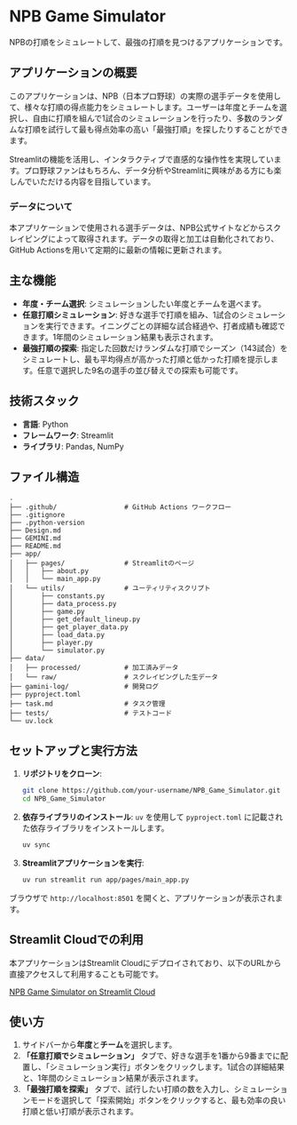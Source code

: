 # NPB Game Simulator

NPBの打順をシミュレートして、最強の打順を見つけるアプリケーションです。

## アプリケーションの概要

このアプリケーションは、NPB（日本プロ野球）の実際の選手データを使用して、様々な打順の得点能力をシミュレートします。ユーザーは年度とチームを選択し、自由に打順を組んで1試合のシミュレーションを行ったり、多数のランダムな打順を試行して最も得点効率の高い「最強打順」を探したりすることができます。

Streamlitの機能を活用し、インタラクティブで直感的な操作性を実現しています。プロ野球ファンはもちろん、データ分析やStreamlitに興味がある方にも楽しんでいただける内容を目指しています。

### データについて

本アプリケーションで使用される選手データは、NPB公式サイトなどからスクレイピングによって取得されます。データの取得と加工は自動化されており、GitHub Actionsを用いて定期的に最新の情報に更新されます。

## 主な機能

- **年度・チーム選択**: シミュレーションしたい年度とチームを選べます。
- **任意打順シミュレーション**: 好きな選手で打順を組み、1試合のシミュレーションを実行できます。イニングごとの詳細な試合経過や、打者成績も確認できます。1年間のシミュレーション結果も表示されます。
- **最強打順の探索**: 指定した回数だけランダムな打順でシーズン（143試合）をシミュレートし、最も平均得点が高かった打順と低かった打順を提示します。任意で選択した9名の選手の並び替えでの探索も可能です。

## 技術スタック

- **言語**: Python
- **フレームワーク**: Streamlit
- **ライブラリ**: Pandas, NumPy

## ファイル構造

```
.
├── .github/                 # GitHub Actions ワークフロー
├── .gitignore
├── .python-version
├── Design.md
├── GEMINI.md
├── README.md
├── app/
│   ├── pages/               # Streamlitのページ
│   │   ├── about.py
│   │   └── main_app.py
│   └── utils/               # ユーティリティスクリプト
│       ├── constants.py
│       ├── data_process.py
│       ├── game.py
│       ├── get_default_lineup.py
│       ├── get_player_data.py
│       ├── load_data.py
│       ├── player.py
│       └── simulator.py
├── data/
│   ├── processed/           # 加工済みデータ
│   └── raw/                 # スクレイピングした生データ
├── gamini-log/              # 開発ログ
├── pyproject.toml
├── task.md                  # タスク管理
├── tests/                   # テストコード
└── uv.lock
```

## セットアップと実行方法

1. **リポジトリをクローン**:
   ```bash
   git clone https://github.com/your-username/NPB_Game_Simulator.git
   cd NPB_Game_Simulator
   ```

2. **依存ライブラリのインストール**:
   `uv` を使用して `pyproject.toml` に記載された依存ライブラリをインストールします。
   ```bash
   uv sync
   ```

3. **Streamlitアプリケーションを実行**:
   ```bash
   uv run streamlit run app/pages/main_app.py
   ```

ブラウザで `http://localhost:8501` を開くと、アプリケーションが表示されます。

## Streamlit Cloudでの利用

本アプリケーションはStreamlit Cloudにデプロイされており、以下のURLから直接アクセスして利用することも可能です。

[NPB Game Simulator on Streamlit Cloud](https://npbgamesimulator-gpuczxpycyknrzbjc8x2d8.streamlit.app/)

## 使い方

1. サイドバーから**年度**と**チーム**を選択します。
2. **「任意打順でシミュレーション」** タブで、好きな選手を1番から9番までに配置し、「シミュレーション実行」ボタンをクリックします。1試合の詳細結果と、1年間のシミュレーション結果が表示されます。
3. **「最強打順を探索」** タブで、試行したい打順の数を入力し、シミュレーションモードを選択して「探索開始」ボタンをクリックすると、最も効率の良い打順と低い打順が表示されます。
